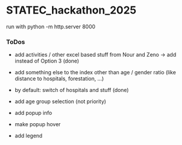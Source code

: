 # STATEC_hackathon_2025

run with python -m http.server 8000

### ToDos

- add activities / other excel based stuff from Nour and Zeno -> add instead of Option 3 (done)

- add something else to the index other than age / gender ratio (like distance to hospitals, forestation, ...)

- by default: switch of hospitals and stuff (done)

- add age group selection (not priority)

- add popup info

- make popup hover

- add legend